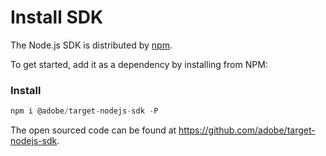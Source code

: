 # Install SDK

The Node.js SDK is distributed by [npm](https://www.npmjs.com/package/@adobe/target-nodejs-sdk).

To get started, add it as a dependency by installing from NPM:

### Install

```js
npm i @adobe/target-nodejs-sdk -P
```

The open sourced code can be found at <https://github.com/adobe/target-nodejs-sdk>.